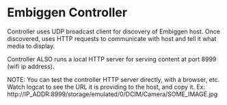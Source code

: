 Embiggen Controller
====================

Controller uses UDP broadcast client for discovery of Embiggen host.
Once discovered, uses HTTP requests to communicate with host and tell it what media to display.

Controller ALSO runs a local HTTP server for serving content at port 8999 (wifi ip address). 

NOTE: You can test the controller HTTP server directly, with a browser, etc. 
Watch logcat to see the URL it is providing to the host, and copy it. 
Ex: http://IP_ADDR:8999/storage/emulated/0/DCIM/Camera/SOME_IMAGE.jpg

